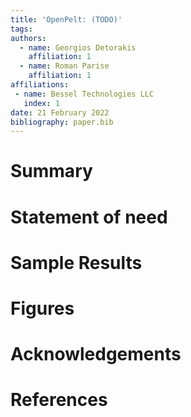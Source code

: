 ```yaml
---
title: 'OpenPelt: (TODO)'
tags:
authors:
  - name: Georgios Detorakis
    affiliation: 1
  - name: Roman Parise
    affiliation: 1
affiliations:
 - name: Bessel Technologies LLC
   index: 1
date: 21 February 2022
bibliography: paper.bib
---
```


# Summary

# Statement of need

# Sample Results

# Figures

# Acknowledgements

# References
